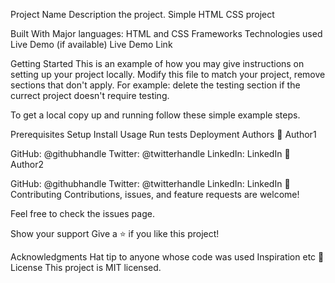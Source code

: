 Project Name
Description the project.
Simple HTML CSS project

Built With
Major languages: HTML and CSS
Frameworks
Technologies used
Live Demo (if available)
Live Demo Link

Getting Started
This is an example of how you may give instructions on setting up your project locally. Modify this file to match your project, remove sections that don't apply. For example: delete the testing section if the currect project doesn't require testing.

To get a local copy up and running follow these simple example steps.

Prerequisites
Setup
Install
Usage
Run tests
Deployment
Authors
👤 Author1

GitHub: @githubhandle
Twitter: @twitterhandle
LinkedIn: LinkedIn
👤 Author2

GitHub: @githubhandle
Twitter: @twitterhandle
LinkedIn: LinkedIn
🤝 Contributing
Contributions, issues, and feature requests are welcome!

Feel free to check the issues page.

Show your support
Give a ⭐️ if you like this project!

Acknowledgments
Hat tip to anyone whose code was used
Inspiration
etc
📝 License
This project is MIT licensed.